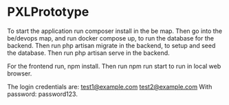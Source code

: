 # PXLPrototype

To start the application run composer install in the be map.
Then go into the be/devops map, and run docker compose up, to run the database for the backend.
Then run php artisan migrate in the backend, to setup and seed the database.
Then run php artisan serve in the backend.

For the frontend run, npm install.
Then run npm run start to run in local web browser.

The login credentials are:
test1@example.com
test2@example.com
With password: password123.
